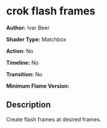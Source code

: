 # crok flash frames

**Author:** Ivar Beer

**Shader Type:** Matchbox

**Action:** No

**Timeline:** No

**Transition:** No

**Minimum Flame Version:** 


## Description
Create flash frames at desired frames.
